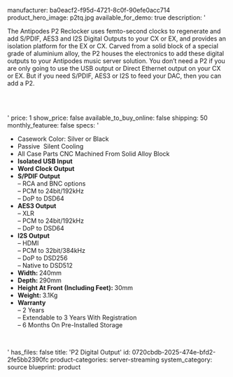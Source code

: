 manufacturer: ba0eacf2-f95d-4721-8c0f-90efe0acc714
product_hero_image: p2tq.jpg
available_for_demo: true
description: '<p>The Antipodes P2 Reclocker uses femto-second clocks to regenerate and add S/PDIF, AES3 and I2S Digital Outputs to your CX or EX, and provides an isolation platform for the EX or CX. Carved from a solid block of a special grade of aluminium alloy, the P2 houses the electronics to add these digital outputs to your Antipodes music server solution. You don’t need a P2 if you are only going to use the USB output or Direct Ethernet output on your CX or EX. But if you need S/PDIF, AES3 or I2S to feed your DAC, then you can add a P2.</p><p><br><br></p>'
price: 1
show_price: false
available_to_buy_online: false
shipping: 50
monthly_featuree: false
specs: '<ul><li>Casework Color:&nbsp;Silver or Black<br></li><li>Passive &nbsp;Silent Cooling<br></li><li>All Case Parts CNC Machined From Solid Alloy Block<br></li><li><b>Isolated USB Input</b></li><li><b>Word Clock Output</b></li><li><b>S/PDIF Output</b><br>– RCA and BNC options<br>– PCM to 24bit/192kHz<br>– DoP to DSD64</li><li><b>AES3 Output</b><br>– XLR<br>– PCM to 24bit/192kHz<br>– DoP to DSD64</li><li><b>I2S Output</b><br>– HDMI<br>– PCM to 32bit/384kHz<br>– DoP to DSD256<br>– Native to DSD512</li><li><b>Width:&nbsp;</b>240mm</li><li><b>Depth:&nbsp;</b>290mm&nbsp;</li><li><b>Height At Front (Including Feet):&nbsp;</b>30mm&nbsp;</li><li><b>Weight:&nbsp;</b>3.1Kg</li><li><b>Warranty</b><br>– 2 Years<br>– Extendable to 3 Years With Registration<br>– 6 Months On Pre-Installed Storage</li></ul><p><b><br></b></p>'
has_files: false
title: 'P2 Digital Output'
id: 0720cbdb-2025-474e-bfd2-2fe5bb2390fc
product-categories: server-streaming
system_category: source
blueprint: product
